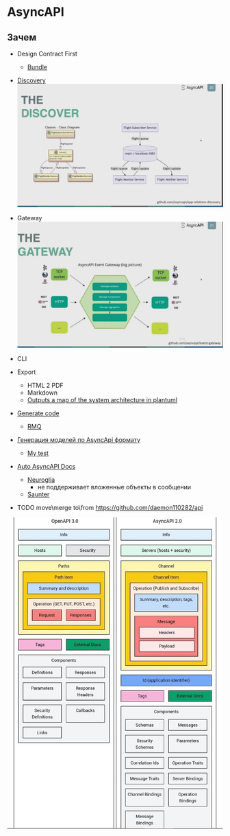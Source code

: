 # AsyncAPI

## Зачем

- Design Contract First
  - [Bundle](https://github.com/asyncapi/bundler)
- [Discovery](https://github.com/SolaceLabs/event-discovery-agent) ![schema](../img/api/asyncapi.discovery.jpg)
- Gateway ![gw](../img/api/asyncapi.gw.jpg)
- CLI
- Export
  - HTML 2 PDF
  - Markdown
  - [Outputs a map of the system architecture in plantuml](https://github.com/asyncapi/cupid)
- [Generate code](https://github.com/asyncapi/generator)
  - [RMQ](https://github.com/asyncapi/dotnet-rabbitmq-template)
- [Генерация моделей по AsyncApi формату](https://github.com/asyncapi/modelina)
  - [My test](https://github.com/daemon110282/api)
- [Auto AsyncAPI Docs](https://www.asyncapi.com/docs/tools)
  - [Neuroglia](https://github.com/neuroglia-io/AsyncApi)
    - не поддерживает вложенные объекты в сообщении
  - [Saunter](https://github.com/tehmantra/saunter)

- TODO move\merge to\from https://github.com/daemon110282/api

![model](../img/api/asyncapi.model.jpg)